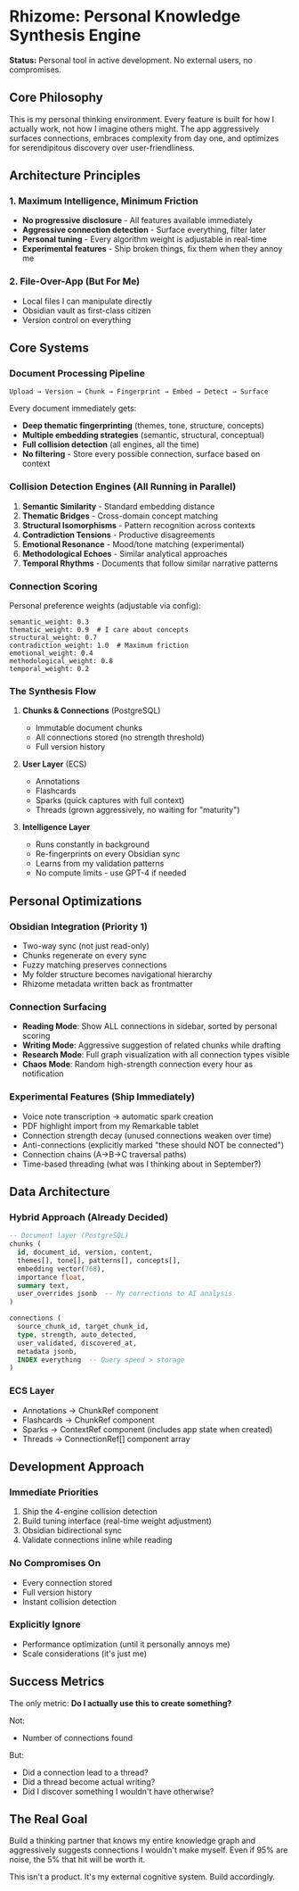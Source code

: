 # Rhizome: Personal Knowledge Synthesis Engine

**Status:** Personal tool in active development. No external users, no compromises.

## Core Philosophy

This is my personal thinking environment. Every feature is built for how I actually work, not how I imagine others might. The app aggressively surfaces connections, embraces complexity from day one, and optimizes for serendipitous discovery over user-friendliness.

## Architecture Principles

### 1. Maximum Intelligence, Minimum Friction
- **No progressive disclosure** - All features available immediately
- **Aggressive connection detection** - Surface everything, filter later
- **Personal tuning** - Every algorithm weight is adjustable in real-time
- **Experimental features** - Ship broken things, fix them when they annoy me

### 2. File-Over-App (But For Me)
- Local files I can manipulate directly
- Obsidian vault as first-class citizen
- Version control on everything

## Core Systems

### Document Processing Pipeline
```
Upload → Version → Chunk → Fingerprint → Embed → Detect → Surface
```

Every document immediately gets:
- **Deep thematic fingerprinting** (themes, tone, structure, concepts)
- **Multiple embedding strategies** (semantic, structural, conceptual)
- **Full collision detection** (all engines, all the time)
- **No filtering** - Store every possible connection, surface based on context

### Collision Detection Engines (All Running in Parallel)

1. **Semantic Similarity** - Standard embedding distance
2. **Thematic Bridges** - Cross-domain concept matching
3. **Structural Isomorphisms** - Pattern recognition across contexts
4. **Contradiction Tensions** - Productive disagreements
5. **Emotional Resonance** - Mood/tone matching (experimental)
6. **Methodological Echoes** - Similar analytical approaches
7. **Temporal Rhythms** - Documents that follow similar narrative patterns

### Connection Scoring

Personal preference weights (adjustable via config):
```
semantic_weight: 0.3
thematic_weight: 0.9  # I care about concepts
structural_weight: 0.7
contradiction_weight: 1.0  # Maximum friction
emotional_weight: 0.4
methodological_weight: 0.8
temporal_weight: 0.2
```

### The Synthesis Flow

1. **Chunks & Connections** (PostgreSQL)
   - Immutable document chunks
   - All connections stored (no strength threshold)
   - Full version history

2. **User Layer** (ECS)
   - Annotations
   - Flashcards
   - Sparks (quick captures with full context)
   - Threads (grown aggressively, no waiting for "maturity")

3. **Intelligence Layer**
   - Runs constantly in background
   - Re-fingerprints on every Obsidian sync
   - Learns from my validation patterns
   - No compute limits - use GPT-4 if needed

## Personal Optimizations

### Obsidian Integration (Priority 1)
- Two-way sync (not just read-only)
- Chunks regenerate on every sync
- Fuzzy matching preserves connections
- My folder structure becomes navigational hierarchy
- Rhizome metadata written back as frontmatter

### Connection Surfacing
- **Reading Mode**: Show ALL connections in sidebar, sorted by personal scoring
- **Writing Mode**: Aggressive suggestion of related chunks while drafting
- **Research Mode**: Full graph visualization with all connection types visible
- **Chaos Mode**: Random high-strength connection every hour as notification

### Experimental Features (Ship Immediately)
- Voice note transcription → automatic spark creation
- PDF highlight import from my Remarkable tablet
- Connection strength decay (unused connections weaken over time)
- Anti-connections (explicitly marked "these should NOT be connected")
- Connection chains (A→B→C traversal paths)
- Time-based threading (what was I thinking about in September?)

## Data Architecture

### Hybrid Approach (Already Decided)
```sql
-- Document layer (PostgreSQL)
chunks (
  id, document_id, version, content,
  themes[], tone[], patterns[], concepts[],
  embedding vector(768),
  importance float,
  summary text,
  user_overrides jsonb  -- My corrections to AI analysis
)

connections (
  source_chunk_id, target_chunk_id,
  type, strength, auto_detected,
  user_validated, discovered_at,
  metadata jsonb,
  INDEX everything  -- Query speed > storage
)
```

### ECS Layer
- Annotations → ChunkRef component
- Flashcards → ChunkRef component  
- Sparks → ContextRef component (includes app state when created)
- Threads → ConnectionRef[] component array

## Development Approach

### Immediate Priorities
1. Ship the 4-engine collision detection
2. Build tuning interface (real-time weight adjustment)
3. Obsidian bidirectional sync
4. Validate connections inline while reading

### No Compromises On
- Every connection stored
- Full version history
- Instant collision detection

### Explicitly Ignore
- Performance optimization (until it personally annoys me)
- Scale considerations (it's just me)

## Success Metrics

The only metric: **Do I actually use this to create something?**

Not:
- Number of connections found

But:
- Did a connection lead to a thread?
- Did a thread become actual writing?
- Did I discover something I wouldn't have otherwise?

## The Real Goal

Build a thinking partner that knows my entire knowledge graph and aggressively suggests connections I wouldn't make myself. Even if 95% are noise, the 5% that hit will be worth it.

This isn't a product. It's my external cognitive system. Build accordingly.